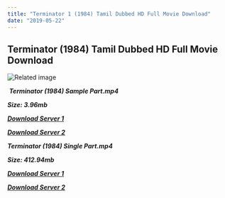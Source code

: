 ```yaml
---
title: "Terminator 1 (1984) Tamil Dubbed HD Full Movie Download"
date: "2019-05-22"
---
```


## Terminator (1984) Tamil Dubbed HD Full Movie Download

![Related image](http://i.ebayimg.com/00/s/NTAwWDMzMw==/z/CI4AAMXQrhdTWIRq/$_3.JPG?set_id=2) 

 _**Terminator (1984) Sample Part.mp4**_

_**Size: 3.96mb**_

[_**Download Server 1**_](http://du.wetransfer.vip/files/Tamil{c159298fb141cbadc7232f68964181f47c3dba5abf1fc31c2462b14f0846cd70}20Dubbed{c159298fb141cbadc7232f68964181f47c3dba5abf1fc31c2462b14f0846cd70}20Movies/Tamil{c159298fb141cbadc7232f68964181f47c3dba5abf1fc31c2462b14f0846cd70}20Dubbed{c159298fb141cbadc7232f68964181f47c3dba5abf1fc31c2462b14f0846cd70}20Collections/Terminator{c159298fb141cbadc7232f68964181f47c3dba5abf1fc31c2462b14f0846cd70}20Pentalogy{c159298fb141cbadc7232f68964181f47c3dba5abf1fc31c2462b14f0846cd70}20Collections/Terminator{c159298fb141cbadc7232f68964181f47c3dba5abf1fc31c2462b14f0846cd70}20(1984)/Terminator{c159298fb141cbadc7232f68964181f47c3dba5abf1fc31c2462b14f0846cd70}20(1984){c159298fb141cbadc7232f68964181f47c3dba5abf1fc31c2462b14f0846cd70}20Sample{c159298fb141cbadc7232f68964181f47c3dba5abf1fc31c2462b14f0846cd70}20HD.mp4)

[_**Download Server 2**_](http://du.wetransfer.vip/files/Tamil{c159298fb141cbadc7232f68964181f47c3dba5abf1fc31c2462b14f0846cd70}20Dubbed{c159298fb141cbadc7232f68964181f47c3dba5abf1fc31c2462b14f0846cd70}20Movies/Tamil{c159298fb141cbadc7232f68964181f47c3dba5abf1fc31c2462b14f0846cd70}20Dubbed{c159298fb141cbadc7232f68964181f47c3dba5abf1fc31c2462b14f0846cd70}20Collections/Terminator{c159298fb141cbadc7232f68964181f47c3dba5abf1fc31c2462b14f0846cd70}20Pentalogy{c159298fb141cbadc7232f68964181f47c3dba5abf1fc31c2462b14f0846cd70}20Collections/Terminator{c159298fb141cbadc7232f68964181f47c3dba5abf1fc31c2462b14f0846cd70}20(1984)/Terminator{c159298fb141cbadc7232f68964181f47c3dba5abf1fc31c2462b14f0846cd70}20(1984){c159298fb141cbadc7232f68964181f47c3dba5abf1fc31c2462b14f0846cd70}20Sample{c159298fb141cbadc7232f68964181f47c3dba5abf1fc31c2462b14f0846cd70}20HD.mp4)

_**Terminator (1984) Single Part.mp4**_

_**Size: 412.94mb**_

[_**Download Server 1**_](http://du.wetransfer.vip/files/Tamil{c159298fb141cbadc7232f68964181f47c3dba5abf1fc31c2462b14f0846cd70}20Dubbed{c159298fb141cbadc7232f68964181f47c3dba5abf1fc31c2462b14f0846cd70}20Movies/Tamil{c159298fb141cbadc7232f68964181f47c3dba5abf1fc31c2462b14f0846cd70}20Dubbed{c159298fb141cbadc7232f68964181f47c3dba5abf1fc31c2462b14f0846cd70}20Collections/Terminator{c159298fb141cbadc7232f68964181f47c3dba5abf1fc31c2462b14f0846cd70}20Pentalogy{c159298fb141cbadc7232f68964181f47c3dba5abf1fc31c2462b14f0846cd70}20Collections/Terminator{c159298fb141cbadc7232f68964181f47c3dba5abf1fc31c2462b14f0846cd70}20(1984)/Terminator{c159298fb141cbadc7232f68964181f47c3dba5abf1fc31c2462b14f0846cd70}20(1984){c159298fb141cbadc7232f68964181f47c3dba5abf1fc31c2462b14f0846cd70}20Single{c159298fb141cbadc7232f68964181f47c3dba5abf1fc31c2462b14f0846cd70}20Part{c159298fb141cbadc7232f68964181f47c3dba5abf1fc31c2462b14f0846cd70}20HD.mp4)

_**[Download Server 2](http://du.wetransfer.vip/files/Tamil{c159298fb141cbadc7232f68964181f47c3dba5abf1fc31c2462b14f0846cd70}20Dubbed{c159298fb141cbadc7232f68964181f47c3dba5abf1fc31c2462b14f0846cd70}20Movies/Tamil{c159298fb141cbadc7232f68964181f47c3dba5abf1fc31c2462b14f0846cd70}20Dubbed{c159298fb141cbadc7232f68964181f47c3dba5abf1fc31c2462b14f0846cd70}20Collections/Terminator{c159298fb141cbadc7232f68964181f47c3dba5abf1fc31c2462b14f0846cd70}20Pentalogy{c159298fb141cbadc7232f68964181f47c3dba5abf1fc31c2462b14f0846cd70}20Collections/Terminator{c159298fb141cbadc7232f68964181f47c3dba5abf1fc31c2462b14f0846cd70}20(1984)/Terminator{c159298fb141cbadc7232f68964181f47c3dba5abf1fc31c2462b14f0846cd70}20(1984){c159298fb141cbadc7232f68964181f47c3dba5abf1fc31c2462b14f0846cd70}20Single{c159298fb141cbadc7232f68964181f47c3dba5abf1fc31c2462b14f0846cd70}20Part{c159298fb141cbadc7232f68964181f47c3dba5abf1fc31c2462b14f0846cd70}20HD.mp4)**_

